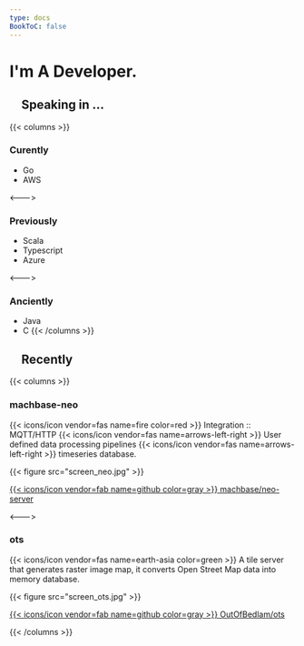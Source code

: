```yaml
---
type: docs
BookToC: false
---
```


# I'm A Developer.

## <img src="/svg/laptop-code-solid.svg" class="book-icon" style="height:16px"/> Speaking in ...
{{< columns >}}
### Curently
- Go
- AWS

<--->

### Previously
- Scala
- Typescript
- Azure

<--->

### Anciently
- Java
- C
{{< /columns >}}

## <img src="/svg/clock-regular.svg" class="book-icon" style="height:16px"/> Recently

{{< columns >}}

### machbase-neo

{{< icons/icon vendor=fas name=fire color=red >}} Integration :: MQTT/HTTP {{< icons/icon vendor=fas name=arrows-left-right >}} User defined data processing pipelines {{< icons/icon vendor=fas name=arrows-left-right >}} timeseries database.

{{< figure src="screen_neo.jpg" >}}

[{{< icons/icon vendor=fab name=github color=gray >}} machbase/neo-server](https://github.com/machbase/neo-server)

<--->

### ots

{{< icons/icon vendor=fas name=earth-asia color=green >}} A tile server that generates raster image map, it converts Open Street Map data into memory database.

{{< figure src="screen_ots.jpg" >}}

[{{< icons/icon vendor=fab name=github color=gray >}} OutOfBedlam/ots](https://github.com/OutOfBedlam/ots)

{{< /columns >}}

